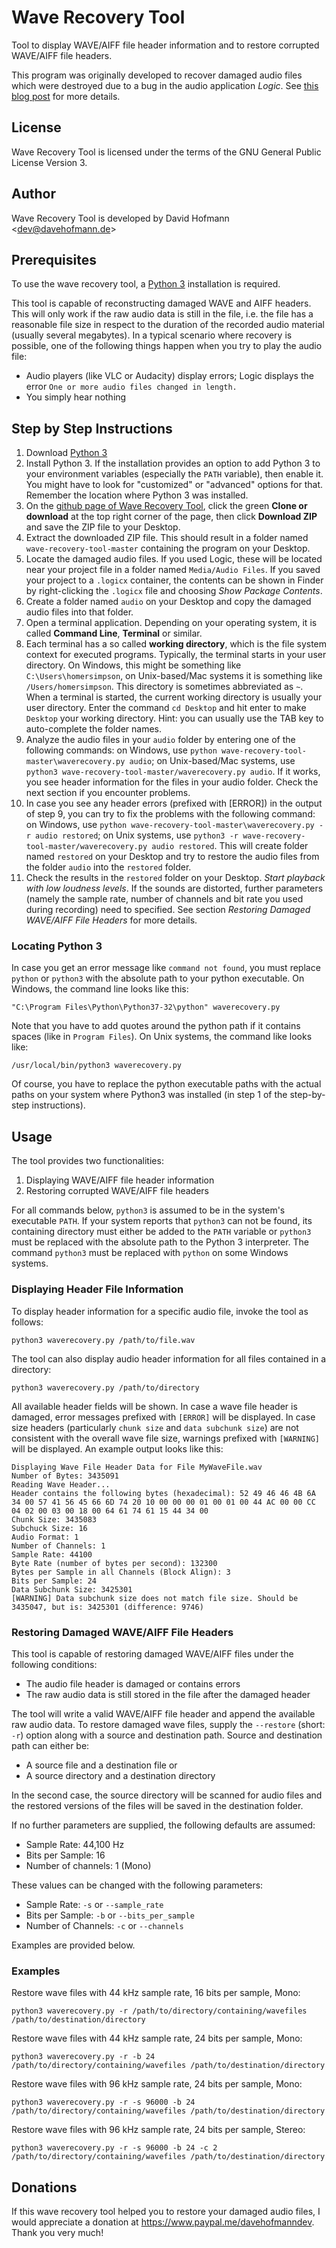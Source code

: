# Wave Recovery Tool

Tool to display WAVE/AIFF file header information and to restore corrupted WAVE/AIFF file headers.

This program was originally developed to recover damaged audio files which were destroyed due to a bug in the audio application _Logic_. See [this blog post](http://www.davehofmann.de/when-logic-destroys-your-audio-files/) for more details.

## License

Wave Recovery Tool is licensed under the terms of the GNU General Public License Version 3.

## Author

Wave Recovery Tool is developed by David Hofmann &lt;dev@davehofmann.de&gt;

## Prerequisites

To use the wave recovery tool, a [Python 3](https://www.python.org/downloads/) installation is required.

This tool is capable of reconstructing damaged WAVE and AIFF headers. This will only work if the raw audio data is still in the file, i.e. the file has a reasonable file size in respect to the duration of the recorded audio material (usually several megabytes). In a typical scenario where recovery is possible, one of the following things happen when you try to play the audio file:

* Audio players (like VLC or Audacity) display errors; Logic displays the error `One or more audio files changed in length.`
* You simply hear nothing

## Step by Step Instructions

1. Download [Python 3](https://www.python.org/downloads/)
2. Install Python 3. If the installation provides an option to add Python 3 to your environment variables (especially the `PATH` variable), then enable it. You might have to look for "customized" or "advanced" options for that. Remember the location where Python 3 was installed.
3. On the [github page of Wave Recovery Tool](https://github.com/davehofmann/wave-recovery-tool), click the green **Clone or download** at the top right corner of the page, then click **Download ZIP** and save the ZIP file to your Desktop.
4. Extract the downloaded ZIP file. This should result in a folder named `wave-recovery-tool-master` containing the program on your Desktop.
5. Locate the damaged audio files. If you used Logic, these will be located near your project file in a folder named `Media/Audio Files`. If you saved your project to a `.logicx` container, the contents can be shown in Finder by right-clicking the `.logicx` file and choosing _Show Package Contents_.
6. Create a folder named `audio` on your Desktop and copy the damaged audio files into that folder. 
7. Open a terminal application. Depending on your operating system, it is called **Command Line**, **Terminal** or similar.
8. Each terminal has a so called **working directory**, which is the file system context for executed programs. Typically, the terminal starts in your user directory. On Windows, this might be something like `C:\Users\homersimpson`, on Unix-based/Mac systems it is something like `/Users/homersimpson`. This directory is sometimes abbreviated as `~`. When a terminal is started, the current working directory is usually your user directory. Enter the command `cd Desktop` and hit enter to make `Desktop` your working directory. Hint: you can usually use the TAB key to auto-complete the folder names.
9. Analyze the audio files in your `audio` folder by entering one of the following commands: on Windows, use `python wave-recovery-tool-master\waverecovery.py audio`; on Unix-based/Mac systems, use `python3 wave-recovery-tool-master/waverecovery.py audio`. If it works, you see header information for the files in your audio folder. Check the next section if you encounter problems.
10. In case you see any header errors (prefixed with [ERROR]) in the output of step 9, you can try to fix the problems with the following command: on Windows, use `python wave-recovery-tool-master\waverecovery.py -r audio restored`; on Unix systems, use `python3 -r wave-recovery-tool-master/waverecovery.py audio restored`. This will create folder named `restored` on your Desktop and try to restore the audio files from the folder `audio` into the `restored` folder.
11. Check the results in the `restored` folder on your Desktop. *Start playback with low loudness levels*. If the sounds are distorted, further parameters (namely the sample rate, number of channels and bit rate you used during recording) need to specified. See section _Restoring Damaged WAVE/AIFF File Headers_ for more details.

### Locating Python 3
 
In case you get an error message like `command not found`, you must replace `python` or `python3` with the absolute path to your python executable. On Windows, the command line looks like this:

```
"C:\Program Files\Python\Python37-32\python" waverecovery.py
```

Note that you have to add quotes around the python path if it contains spaces (like in `Program Files`). On Unix systems, the command like looks like:

```
/usr/local/bin/python3 waverecovery.py
```

Of course, you have to replace the python executable paths with the actual paths on your system where Python3 was installed (in step 1 of the step-by-step instructions).

## Usage

The tool provides two functionalities:

1. Displaying WAVE/AIFF file header information
2. Restoring corrupted WAVE/AIFF file headers

For all commands below, `python3` is assumed to be in the system's executable `PATH`. If your system reports that `python3` can not be found, its containing directory must either be added to the `PATH` variable or `python3` must be replaced with the absolute path to the Python 3 interpreter. The command `python3` must be replaced with `python` on some Windows systems.

### Displaying Header File Information

To display header information for a specific audio file, invoke the tool as follows:

```
python3 waverecovery.py /path/to/file.wav
```

The tool can also display audio header information for all files contained in a directory:

```
python3 waverecovery.py /path/to/directory
```

All available header fields will be shown. In case a wave file header is damaged, error messages prefixed with `[ERROR]` will be displayed. In case size headers (particularly `chunk size` and `data subchunk size`) are not consistent with the overall wave file size, warnings prefixed with `[WARNING]` will be displayed. An example output looks like this:

```
Displaying Wave File Header Data for File MyWaveFile.wav
Number of Bytes: 3435091
Reading Wave Header...
Header contains the following bytes (hexadecimal): 52 49 46 46 4B 6A 34 00 57 41 56 45 66 6D 74 20 10 00 00 00 01 00 01 00 44 AC 00 00 CC 04 02 00 03 00 18 00 64 61 74 61 15 44 34 00
Chunk Size: 3435083
Subchuck Size: 16
Audio Format: 1
Number of Channels: 1
Sample Rate: 44100
Byte Rate (number of bytes per second): 132300
Bytes per Sample in all Channels (Block Align): 3
Bits per Sample: 24
Data Subchunk Size: 3425301
[WARNING] Data subchunk size does not match file size. Should be 3435047, but is: 3425301 (difference: 9746)
```

### Restoring Damaged WAVE/AIFF File Headers

This tool is capable of restoring damaged WAVE/AIFF files under the following conditions:

- The audio file header is damaged or contains errors
- The raw audio data is still stored in the file after the damaged header 

The tool will write a valid WAVE/AIFF file header and append the available raw audio data.
To restore damaged wave files, supply the `--restore` (short: `-r`) option along with a source and destination path. Source and destination path can either be:

- A source file and a destination file or
- A source directory and a destination directory

In the second case, the source directory will be scanned for audio files and the restored versions of the files will be saved in the destination folder.

If no further parameters are supplied, the following defaults are assumed:

- Sample Rate: 44,100 Hz
- Bits per Sample: 16
- Number of channels: 1 (Mono)

These values can be changed with the following parameters:

- Sample Rate: `-s` or `--sample_rate` 
- Bits per Sample: `-b` or `--bits_per_sample`
- Number of Channels: `-c` or `--channels`


Examples are provided below.

### Examples

Restore wave files with 44 kHz sample rate, 16 bits per sample, Mono:

```
python3 waverecovery.py -r /path/to/directory/containing/wavefiles /path/to/destination/directory
```

Restore wave files with 44 kHz sample rate, 24 bits per sample, Mono:

```
python3 waverecovery.py -r -b 24 /path/to/directory/containing/wavefiles /path/to/destination/directory
```

Restore wave files with 96 kHz sample rate, 24 bits per sample, Mono:

```
python3 waverecovery.py -r -s 96000 -b 24 /path/to/directory/containing/wavefiles /path/to/destination/directory
```

Restore wave files with 96 kHz sample rate, 24 bits per sample, Stereo:

```
python3 waverecovery.py -r -s 96000 -b 24 -c 2 /path/to/directory/containing/wavefiles /path/to/destination/directory
```

## Donations

If this wave recovery tool helped you to restore your damaged audio files, I would appreciate a donation at <https://www.paypal.me/davehofmanndev>. Thank you very much! 